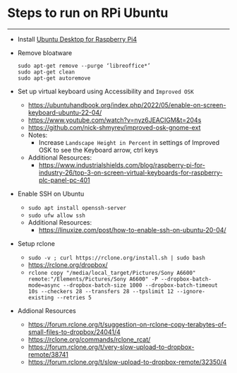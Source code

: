 # Steps to run on RPi Ubuntu
---

- Install [Ubuntu Desktop for Raspberry Pi4](https://ubuntu.com/download/raspberry-pi)
- Remove bloatware 
  ```
  sudo apt-get remove --purge ‘libreoffice*’
  sudo apt-get clean
  sudo apt-get autoremove
  ```

- Set up virtual keyboard using Accessibility and `Improved OSK`
  - https://ubuntuhandbook.org/index.php/2022/05/enable-on-screen-keyboard-ubuntu-22-04/
  - https://www.youtube.com/watch?v=nyz6JEACIGM&t=204s
  - https://github.com/nick-shmyrev/improved-osk-gnome-ext
  - Notes:
    - Increase `Landscape Height in Percent` in settings of Improved OSK to see the Keyboard arrow, ctrl keys
  - Additional Resources:    
    - https://www.industrialshields.com/blog/raspberry-pi-for-industry-26/top-3-on-screen-virtual-keyboards-for-raspberry-plc-panel-pc-401

 - Enable SSH on Ubuntu
    - `sudo apt install openssh-server`
    - `sudo ufw allow ssh`
    - Additional Resources:
      - https://linuxize.com/post/how-to-enable-ssh-on-ubuntu-20-04/

 - Setup rclone
    - `sudo -v ; curl https://rclone.org/install.sh | sudo bash`
    - https://rclone.org/dropbox/
    - `rclone copy "/media/local_target/Pictures/Sony A6600" remote:"/Elements/Pictures/Sony A6600" -P --dropbox-batch-mode=async --dropbox-batch-size 1000 --dropbox-batch-timeout 10s --checkers 28 --transfers 28 --tpslimit 12 --ignore-existing --retries 5`
- Addional Resources
    - https://forum.rclone.org/t/suggestion-on-rclone-copy-terabytes-of-small-files-to-dropbox/24041/4
    - https://rclone.org/commands/rclone_rcat/
    - https://forum.rclone.org/t/very-slow-upload-to-dropbox-remote/38741
    - https://forum.rclone.org/t/slow-upload-to-dropbox-remote/32350/4
